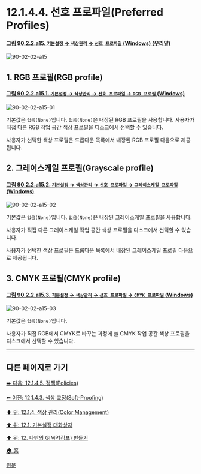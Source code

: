 # 12.1.4.4. 선호 프로파일(Preferred Profiles)

<a id="90-02-02-a15"></a>

#### [그림 90.2.2.a15. `기본설정` → `색상관리` → `선호 프로파일` (Windows) (우리말)](./90-02-02-color-management.md#90-02-02-a15)
![90-02-02-a15](https://github.com/wonder13662/gimp/assets/15767104/b370c353-0e9b-40b5-a1cf-2fcae3d39f09)

## 1. RGB 프로필(RGB profile)

<a id="90-02-02-a15-01"></a>

#### [그림 90.2.2.a15.1. `기본설정` → `색상관리` → `선호 프로파일` → `RGB 프로필` (Windows)](./90-02-02-color-management.md#90-02-02-a15-01)
![90-02-02-a15-01](https://github.com/wonder13662/gimp/assets/15767104/fde60c96-821c-4e2b-95bf-144e4ca07cfb)

기본값은 `없음(None)`입니다. `없음(None)`은 내장된 RGB 프로필을 사용합니다. 사용자가 직접 다른 RGB 작업 공간 색상 프로필을 디스크에서 선택할 수 있습니다.

사용자가 선택한 색상 프로필은 드롭다운 목록에서 내장된 RGB 프로필 다음으로 제공됩니다.

## 2. 그레이스케일 프로필(Grayscale profile)

<a id="90-02-02-a15-02"></a>

#### [그림 90.2.2.a15.2. `기본설정` → `색상관리` → `선호 프로파일` → `그레이스케일 프로파일` (Windows)](./90-02-02-color-management.md#90-02-02-a15-02)
![90-02-02-a15-02](https://github.com/wonder13662/gimp/assets/15767104/2420f13f-c3e7-43ec-a396-d118786c31b8)

기본값은 `없음(None)`입니다. `없음(None)`은 내장된 그레이스케일 프로필을 사용합니다.

사용자가 직접 다른 그레이스케일 작업 공간 색상 프로필을 디스크에서 선택할 수 있습니다.

사용자가 선택한 색상 프로필은 드롭다운 목록에서 내장된 그레이스케일 프로필 다음으로 제공됩니다.

## 3. CMYK 프로필(CMYK profile)

<a id="90-02-02-a15-03"></a>

#### [그림 90.2.2.a15.3. `기본설정` → `색상관리` → `선호 프로파일` → `CMYK 프로파일` (Windows)](./90-02-02-color-management.md#90-02-02-a15-03)
![90-02-02-a15-03](https://github.com/wonder13662/gimp/assets/15767104/f89701cc-62f5-433a-bd3f-a4d6b2eab921)

기본값은 `없음(None)`입니다.

사용자가 직접 RGB에서 CMYK로 바꾸는 과정에 쓸 CMYK 작업 공간 색상 프로필을 디스크에서 선택할 수 있습니다.

***

## 다른 페이지로 가기

[➡️ 다음: 12.1.4.5. 정책(Policies)](./12-01-04-05-policies.md)

[⬅️ 이전: 12.1.4.3. 색상 교정(Soft-Proofing)](./12-01-04-03-soft_proofing.md)

[⬆️ 위: 12.1.4. 색상 관리(Color Management)](./12-01-04-00-color-management.md)

[⬆️ 위: 12.1. 기본설정 대화상자](./12-01-00-preference-dialog.md)

[⬆️ 위: 12. 나만의 GIMP(김프) 만들기](./12-00-enrich-my-gimp.md)

[🏠 홈](./00-home.md)

[원문](https://docs.gimp.org/2.10/ko/gimp-pimping.html#gimp-prefs-color-management)
